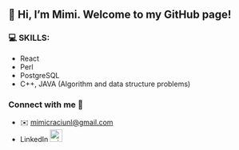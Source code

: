 ## 👋 Hi, I’m Mimi. Welcome to my GitHub page!
### 💻 SKILLS:
* React
* Perl
* PostgreSQL
* C++, JAVA (Algorithm and data structure problems)


### Connect with me 🤝
* ✉️ [mimicraciunl@gmail.com](mailto:mimicraciunl@gmail.com)
* LinkedIn <a href="https://www.linkedin.com/in/miruna-craciun-38393123b/" target="blank"><img src="https://content.linkedin.com/content/dam/me/brand/en-us/brand-home/logos/In-Blue-Logo.png.original.png" alt="miruna-craciun" height="25" width="25"/></a>
